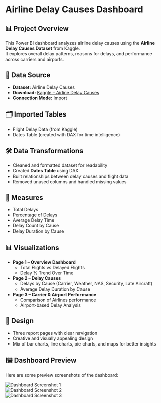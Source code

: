 # Airline Delay Causes Dashboard

## 📊 Project Overview
This Power BI dashboard analyzes airline delay causes using the **Airline Delay Causes Dataset** from Kaggle.  
It explores overall delay patterns, reasons for delays, and performance across carriers and airports.

## 📂 Data Source
- **Dataset:** Airline Delay Causes  
- **Download:** [Kaggle – Airline Delay Causes](https://www.kaggle.com/datasets/giovamata/airlinedelaycauses)  
- **Connection Mode:** Import  

## 🗂️ Imported Tables
- Flight Delay Data (from Kaggle)  
- Dates Table (created with DAX for time intelligence)  

## 🛠️ Data Transformations
- Cleaned and formatted dataset for readability  
- Created **Dates Table** using DAX  
- Built relationships between delay causes and flight data  
- Removed unused columns and handled missing values  

## 📐 Measures
- Total Delays  
- Percentage of Delays  
- Average Delay Time  
- Delay Count by Cause  
- Delay Duration by Cause  

## 📊 Visualizations
- **Page 1 – Overview Dashboard**  
  - Total Flights vs Delayed Flights  
  - Delay % Trend Over Time  
- **Page 2 – Delay Causes**  
  - Delays by Cause (Carrier, Weather, NAS, Security, Late Aircraft)  
  - Average Delay Duration by Cause  
- **Page 3 – Carrier & Airport Performance**  
  - Comparison of Airlines performance  
  - Airport-based Delay Analysis  

## 🎨 Design
- Three report pages with clear navigation  
- Creative and visually appealing design  
- Mix of bar charts, line charts, pie charts, and maps for better insights  

## 🖼️ Dashboard Preview
Here are some preview screenshots of the dashboard:

![Dashboard Screenshot 1](Screenshots/dashboard_page1.png)  
![Dashboard Screenshot 2](Screenshots/dashboard_page2.png)  
![Dashboard Screenshot 3](Screenshots/dashboard_page3.png)  
